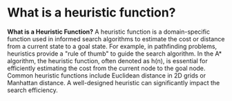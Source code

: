 # What is a heuristic function?

**What is a Heuristic Function?**
A heuristic function is a domain-specific function used in informed search algorithms to estimate the cost or distance from a current state to a goal state. For example, in pathfinding problems, heuristics provide a "rule of thumb" to guide the search algorithm. In the A* algorithm, the heuristic function, often denoted as h(n), is essential for efficiently estimating the cost from the current node to the goal node. Common heuristic functions include Euclidean distance in 2D grids or Manhattan distance. A well-designed heuristic can significantly impact the search efficiency.
